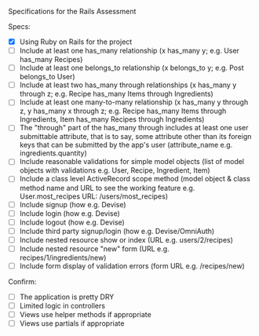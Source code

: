 Specifications for the Rails Assessment

Specs:

 - [x] Using Ruby on Rails for the project
 - [ ] Include at least one has_many relationship (x has_many y; e.g. User has_many Recipes)
 - [ ] Include at least one belongs_to relationship (x belongs_to y; e.g. Post belongs_to User)
 - [ ] Include at least two has_many through relationships (x has_many y through z; e.g. Recipe has_many Items through Ingredients)
 - [ ] Include at least one many-to-many relationship (x has_many y through z, y has_many x through z; e.g. Recipe has_many Items through Ingredients, Item has_many Recipes through Ingredients)
 - [ ] The "through" part of the has_many through includes at least one user submittable attribute, that is to say, some attribute other than its foreign keys that can be submitted by the app's user (attribute_name e.g. ingredients.quantity)
 - [ ] Include reasonable validations for simple model objects (list of model objects with validations e.g. User, Recipe, Ingredient, Item)
 - [ ] Include a class level ActiveRecord scope method (model object & class method name and URL to see the working feature e.g. User.most_recipes URL: /users/most_recipes)
 - [ ] Include signup (how e.g. Devise)
 - [ ] Include login (how e.g. Devise)
 - [ ] Include logout (how e.g. Devise)
 - [ ] Include third party signup/login (how e.g. Devise/OmniAuth)
 - [ ] Include nested resource show or index (URL e.g. users/2/recipes)
 - [ ] Include nested resource "new" form (URL e.g. recipes/1/ingredients/new)
 - [ ] Include form display of validation errors (form URL e.g. /recipes/new)

Confirm:

 - [ ] The application is pretty DRY
 - [ ] Limited logic in controllers
 - [ ] Views use helper methods if appropriate
 - [ ] Views use partials if appropriate